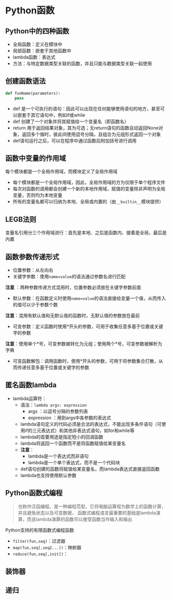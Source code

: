 # Python函数
>

## Python中的四种函数
* 全局函数：定义在模块中
* 局部函数：嵌套于其他函数中
* lambda函数：表达式
* 方法：与特定数据类型关联的函数，并且只能与数据类型关联一起使用

## 创建函数语法
```Python
def funName(parameters):
    pass
```
* def 是一个可执行的语句：因此可以出现在任何能够使用语句的地方，甚至可以嵌套于其它语句中，例如if或while
* def 创建了一个对象并将其赋值给一个变量名（即函数名）
* return 用于返回结果对象，其为可选；无return语句的函数自动返回None对象，返回多个值时，彼此间使用逗号分隔，且组合为元组形式返回一个对象
* def语句运行之后，可以在程序中通过函数后附加括号进行调用

## 函数中变量的作用域
每个模块都是一个全局作用域，而模块定义了全局作用域
* 每个模块都是一个全局作用域，因此，全局作用域的方为仅限于单个程序文件
* 每次对函数的调用都会创建一个新的本地作用域，赋值的变量除非声明为全局变量，否则均为本地变量
* 所有的变量名都可以归纳为本地、全局或内置的（由`__builtin__`模块提供）

## LEGB法则
变量名引用分三个作用域进行：首先是本地、之后是函数内、接着是全局，最后是内置

## 函数参数传递形式
 * 位置参数：从左向右
 * 关键字参数：使用`name=value`的语法通过参数名进行匹配
 
**注意** ：两种参数传递方式混用时，位置参数必须放在关键字参数前面

 * 默认参数：在函数定义时使用`name=value`的语法直接给变量一个值，从而传入的值可以少于参数个数
 
**注意**：混用有默认值和无默认值的函数时，无默认值的参数放在最前

 * 可变参数：定义函数时使用\*开头的参数，可用于收集任意多基于位置或关键字的参数

**注意**：使用单个\*号，可变参数被转化为元组；使用两个\*号，可变参数被解析为字典

 * 可变函数解包：调用函数时，使用\*开头的参数，可用于将参数集合打散，从而传递任意多基于位置或关键字的参数

## 匿名函数lambda
 * lambda运算符：
   * 语法：`lambda args: expression`
     * args ：以逗号分隔的参数列表
     * expression ：用到args中各参数的表达式
   * lambda语句定义的代码必须是合法的表达式，不能出现多条件语句（可使用if的三元表达式）和其他非表达式语句，如for和while等
   * lambda的首要用途是指定短小的回调函数
   * lambda将返回一个函数而不是将函数赋值给某变量名
   * **注意**：
     * lambda是一个表达式而非语句
     * lambda是一个单个表达式，而不是一个代码块
   * def语句创建的函数将赋值给某变量名，而lambda表达式直接返回函数
   * lambda也支持使用默认参数

## Python函数式编程
> 也称作泛函编程，是一种编程范型，它将电脑运算视为数学上的函数计算，并且避免状态以及可变数据，
  函数式编程语言最重要的基础是lambda演算，而且lambda演算的函数可以接受函数当作输入和输出
 
Python支持的有限函数式编程函数
* `filter(fun,seq)`：过滤器
* `map(fun,seq[,seq2...])`：映射器
* `reduce(fun,seq[,init])`：
   
## 装饰器

## 递归
